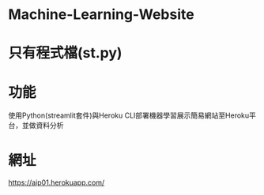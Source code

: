 # Machine-Learning-Website
# 只有程式檔(st.py)

# 功能
使用Python(streamlit套件)與Heroku CLI部署機器學習展示簡易網站至Heroku平台，並做資料分析

# 網址
https://aip01.herokuapp.com/
